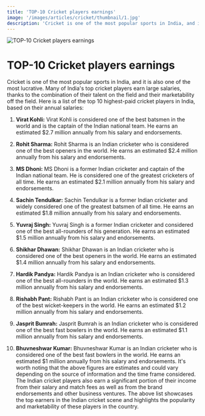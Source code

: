 ```yaml
---
title: 'TOP-10 Cricket players earnings'
image: '/images/articles/cricket/thumbnail/1.jpg'
description: 'Cricket is one of the most popular sports in India, and it is also one of the most lucrative. Many of India`s top cricket players earn large salaries, thanks to the combination of their talent on the field and their marketability off the field.'
---
```


![TOP-10 Cricket players earnings](/images/articles/cricket/1.jpg)

# TOP-10 Cricket players earnings

Cricket is one of the most popular sports in India, and it is also one of the most lucrative. Many of India's top cricket players earn large salaries, thanks to the combination of their talent on the field and their marketability off the field. Here is a list of the top 10 highest-paid cricket players in India, based on their annual salaries:

1. **Virat Kohli:** Virat Kohli is considered one of the best batsmen in the world and is the captain of the Indian national team. He earns an estimated $2.7 million annually from his salary and endorsements.

2. **Rohit Sharma:** Rohit Sharma is an Indian cricketer who is considered one of the best openers in the world. He earns an estimated $2.4 million annually from his salary and endorsements.

3. **MS Dhoni:** MS Dhoni is a former Indian cricketer and captain of the Indian national team. He is considered one of the greatest cricketers of all time. He earns an estimated $2.1 million annually from his salary and endorsements.

4. **Sachin Tendulkar:** Sachin Tendulkar is a former Indian cricketer and widely considered one of the greatest batsmen of all time. He earns an estimated $1.8 million annually from his salary and endorsements.

5. **Yuvraj Singh:** Yuvraj Singh is a former Indian cricketer and considered one of the best all-rounders of his generation. He earns an estimated $1.5 million annually from his salary and endorsements.

6. **Shikhar Dhawan:** Shikhar Dhawan is an Indian cricketer who is considered one of the best openers in the world. He earns an estimated $1.4 million annually from his salary and endorsements.

7. **Hardik Pandya:** Hardik Pandya is an Indian cricketer who is considered one of the best all-rounders in the world. He earns an estimated $1.3 million annually from his salary and endorsements.

8. **Rishabh Pant:** Rishabh Pant is an Indian cricketer who is considered one of the best wicket-keepers in the world. He earns an estimated $1.2 million annually from his salary and endorsements.

9. **Jasprit Bumrah:** Jasprit Bumrah is an Indian cricketer who is considered one of the best fast bowlers in the world. He earns an estimated $1.1 million annually from his salary and endorsements.

10. **Bhuvneshwar Kumar:** Bhuvneshwar Kumar is an Indian cricketer who is considered one of the best fast bowlers in the world. He earns an estimated $1 million annually from his salary and endorsements.
It's worth noting that the above figures are estimates and could vary depending on the source of information and the time frame considered. The Indian cricket players also earn a significant portion of their income from their salary and match fees as well as from the brand endorsements and other business ventures. The above list showcases the top earners in the Indian cricket scene and highlights the popularity and marketability of these players in the country.
